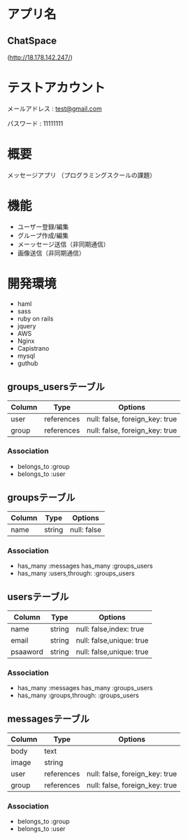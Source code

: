 # アプリ名
## ChatSpace
(http://18.178.142.247/)

# テストアカウント
メールアドレス  : test@gmail.com

パスワード      : 11111111

# 概要
メッセージアプリ （プログラミングスクールの課題）

# 機能
- ユーザー登録/編集
- グループ作成/編集
- メーッセージ送信（非同期通信）
- 画像送信（非同期通信）

# 開発環境
- haml
- sass
- ruby on rails
- jquery
- AWS
- Nginx
- Capistrano
- mysql
- guthub


## groups_usersテーブル
|Column|Type|Options|
|------|----|-------|
|user|references|null: false, foreign_key: true|
|group|references|null: false, foreign_key: true|
### Association
- belongs_to :group
- belongs_to :user

## groupsテーブル
|Column|Type|Options|
|------|----|-------|
|name|string|null: false|
### Association
- has_many :messages
  has_many :groups_users
- has_many :users,through: :groups_users

## usersテーブル
|Column|Type|Options|
|------|----|-------|
|name|string|null: false,index: true|
|email|string|null: false,unique: true|
|psaaword|string|null: false,unique: true|
### Association
- has_many :messages
  has_many :groups_users
- has_many :groups,through: :groups_users

## messagesテーブル
|Column|Type|Options|
|------|----|-------|
|body|text||
|image|string||
|user|references|null: false, foreign_key: true|
|group|references|null: false, foreign_key: true|
### Association
- belongs_to :group
- belongs_to :user

